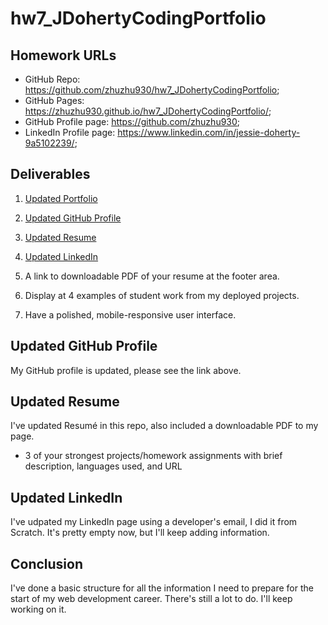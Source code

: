 # hw7_JDohertyCodingPortfolio

## Homework URLs

- GitHub Repo: https://github.com/zhuzhu930/hw7_JDohertyCodingPortfolio;
- GitHub Pages: https://zhuzhu930.github.io/hw7_JDohertyCodingPortfolio/;
- GitHub Profile page: https://github.com/zhuzhu930;
- LinkedIn Profile page: https://www.linkedin.com/in/jessie-doherty-9a5102239/;

## Deliverables

1. [Updated Portfolio](https://zhuzhu930.github.io/hw7_JDohertyCodingPortfolio/)

2. [Updated GitHub Profile](https://github.com/zhuzhu930)

3. [Updated Resume](resumé.html)

4. [Updated LinkedIn](https://www.linkedin.com/in/jessie-doherty-9a5102239/)

5. A link to downloadable PDF of your resume at the footer area.

6. Display at 4 examples of student work from my deployed projects.

7. Have a polished, mobile-responsive user interface.

## Updated GitHub Profile

My GitHub profile is updated, please see the link above.

## Updated Resume

I've updated Resumé in this repo, also included a downloadable PDF to my page.

- 3 of your strongest projects/homework assignments with brief description, languages used, and URL

## Updated LinkedIn

I've udpated my LinkedIn page using a developer's email, I did it from Scratch. It's pretty empty now, but I'll keep adding information.

## Conclusion

I've done a basic structure for all the information I need to prepare for the start of my web development career. There's still a lot to do. I'll keep working on it.
